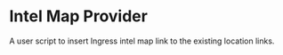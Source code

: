 # Intel Map Provider
 A user script to insert Ingress intel map link to the existing location links.
